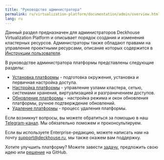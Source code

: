 ```yaml
---
title: "Руководство администратора"
permalink: ru/virtualization-platform/documentation/admin/overview.html
lang: ru
---
```


Данный раздел предназначен для администраторов Deckhouse Virtualization Platform и описывает порядок создания и изменения кластерных ресурсов. Администраторы также обладают правами на управление проектными ресурсами, описание которых содержится в [Инструкции пользователя](https://deckhouse.ru/products/virtualization-platform/documentation/user/overview.html).

В руководстве администратора платформы представлены следующие разделы:

- [Установка платформы](./install/steps/prepare.html) - подготовка окружения, установка и первичная настройка доступа.
- [Настройка платформы](./platform-management/node-management/node-group.html) - управление узлами кластера, сетью, системами хранения, виртуализацией и разграничением доступов.
- [Обновление платформы](./update/update.html) - настройка режима и окон обновления платформы, ручное подтверждение обновлений.
- [Удаление платформы](./removing/removing.html) - процесс удаления платформы.

Если возникнут вопросы, вы можете обратиться за помощью в наш [Telegram-канал](https://t.me/deckhouse_ru). Мы обязательно поможем и проконсультируем.

Если вы используете Enterprise-редакцию, можете написать нам на почту&nbsp;<a href="mailto:support@deckhouse.ru">support@deckhouse.ru</a>, мы также окажем вам поддержку.

Хотите улучшить платформу? Можете завести [задачу](https://github.com/deckhouse/virtualization/issues/), предложить свою идею или [решение](https://github.com/deckhouse/virtualization/blob/main/CONTRIBUTING.md) на GitHub.
